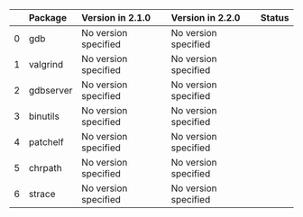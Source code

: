 <!-- markdown-link-check-disable -->

|    | Package   | Version in 2.1.0     | Version in 2.2.0     | Status   |
|---:|:----------|:---------------------|:---------------------|:---------|
|  0 | gdb       | No version specified | No version specified |          |
|  1 | valgrind  | No version specified | No version specified |          |
|  2 | gdbserver | No version specified | No version specified |          |
|  3 | binutils  | No version specified | No version specified |          |
|  4 | patchelf  | No version specified | No version specified |          |
|  5 | chrpath   | No version specified | No version specified |          |
|  6 | strace    | No version specified | No version specified |          |